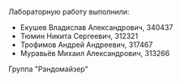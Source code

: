 Лабораторную работу выполнили:

- Екушев Владислав Александрович, 340437
- Тюмин Никита Сергеевич, 312321
- Трофимов Андрей Андреевич, 317467
- Муравьёв Михаил Александрович, 313266

Группа "Рандомайзер"